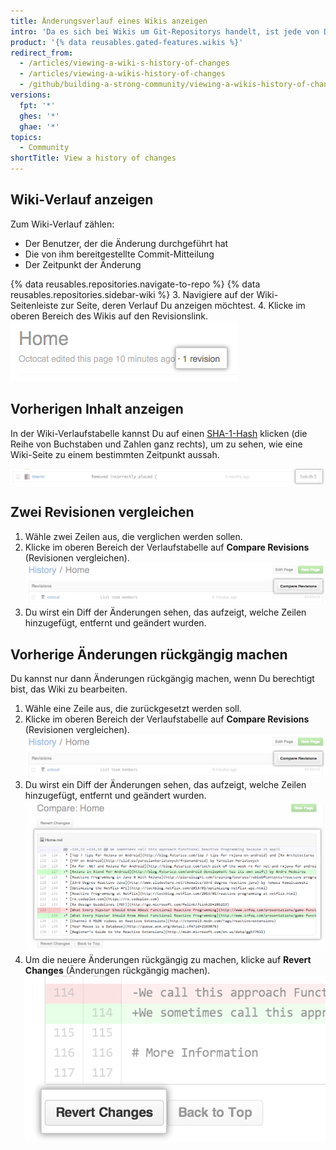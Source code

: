 ```yaml
---
title: Änderungsverlauf eines Wikis anzeigen
intro: 'Da es sich bei Wikis um Git-Repositorys handelt, ist jede von Dir vorgenommene Änderung ein Commit, den Du anzeigen kannst.'
product: '{% data reusables.gated-features.wikis %}'
redirect_from:
  - /articles/viewing-a-wiki-s-history-of-changes
  - /articles/viewing-a-wikis-history-of-changes
  - /github/building-a-strong-community/viewing-a-wikis-history-of-changes
versions:
  fpt: '*'
  ghes: '*'
  ghae: '*'
topics:
  - Community
shortTitle: View a history of changes
---
```


## Wiki-Verlauf anzeigen

Zum Wiki-Verlauf zählen:
- Der Benutzer, der die Änderung durchgeführt hat
- Die von ihm bereitgestellte Commit-Mitteilung
- Der Zeitpunkt der Änderung

{% data reusables.repositories.navigate-to-repo %}
{% data reusables.repositories.sidebar-wiki %}
3. Navigiere auf der Wiki-Seitenleiste zur Seite, deren Verlauf Du anzeigen möchtest.
4. Klicke im oberen Bereich des Wikis auf den Revisionslink. ![Wiki-Revisionslink](/assets/images/help/wiki/wiki_revision_link.png)

## Vorherigen Inhalt anzeigen

In der Wiki-Verlaufstabelle kannst Du auf einen [SHA-1-Hash](http://en.wikipedia.org/wiki/SHA-1) klicken (die Reihe von Buchstaben und Zahlen ganz rechts), um zu sehen, wie eine Wiki-Seite zu einem bestimmten Zeitpunkt aussah.

![Wiki-SHA-Nummer](/assets/images/help/wiki/wiki_sha_number.png)

## Zwei Revisionen vergleichen

1. Wähle zwei Zeilen aus, die verglichen werden sollen.
2. Klicke im oberen Bereich der Verlaufstabelle auf **Compare Revisions** (Revisionen vergleichen). ![Wiki-Schaltfläche „compare revisions" (Vergleichen von Revisionen)](/assets/images/help/wiki/wiki_compare_revisions.png)
3. Du wirst ein Diff der Änderungen sehen, das aufzeigt, welche Zeilen hinzugefügt, entfernt und geändert wurden.

## Vorherige Änderungen rückgängig machen

Du kannst nur dann Änderungen rückgängig machen, wenn Du berechtigt bist, das Wiki zu bearbeiten.

1. Wähle eine Zeile aus, die zurückgesetzt werden soll.
2. Klicke im oberen Bereich der Verlaufstabelle auf **Compare Revisions** (Revisionen vergleichen). ![Wiki-Schaltfläche „compare revisions" (Vergleichen von Revisionen)](/assets/images/help/wiki/wiki_compare_revisions.png)
3. Du wirst ein Diff der Änderungen sehen, das aufzeigt, welche Zeilen hinzugefügt, entfernt und geändert wurden. ![Wiki-Revisions-Diff](/assets/images/help/wiki/wiki_revision_diff.png)
4. Um die neuere Änderungen rückgängig zu machen, klicke auf **Revert Changes** (Änderungen rückgängig machen). ![Wiki-Schaltfläche „revert changes" (Änderungen rückgängig machen)](/assets/images/help/wiki/wiki_revert_changes.png)

